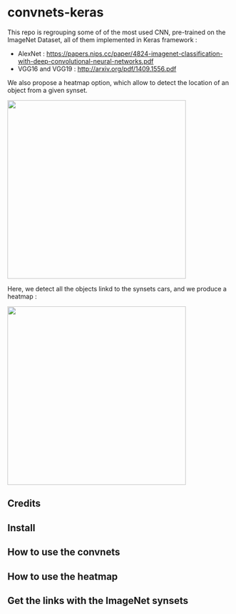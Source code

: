 # convnets-keras

This repo is regrouping some of of the most used CNN, pre-trained on the ImageNet Dataset, all of them implemented in Keras framework : 
- AlexNet : https://papers.nips.cc/paper/4824-imagenet-classification-with-deep-convolutional-neural-networks.pdf
- VGG16 and VGG19 : http://arxiv.org/pdf/1409.1556.pdf


We also propose a heatmap option, which allow to detect the location of an object from a given synset.

<img src=https://raw.githubusercontent.com/heuritech/convnets-keras/master/examples/cars.jpg width="400px">

Here, we detect all the objects linkd to the synsets cars, and we produce a heatmap : 

<img src=https://raw.githubusercontent.com/heuritech/convnets-keras/master/examples/heatmap.png width="400px">

## Credits

## Install

## How to use the convnets

## How to use the heatmap

## Get the links with the ImageNet synsets
